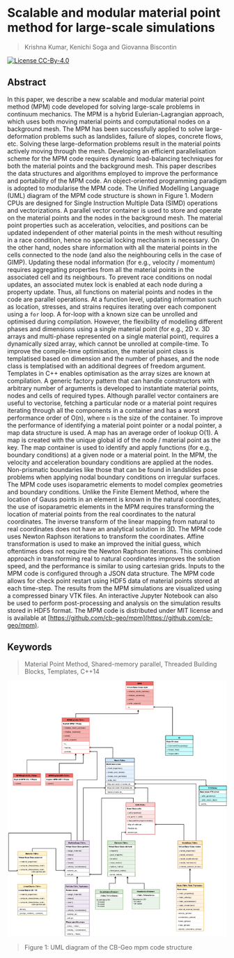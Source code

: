 # Scalable and modular material point method for large-scale simulations
> Krishna Kumar, Kenichi Soga and Giovanna Biscontin

[![License CC-By-4.0](https://img.shields.io/badge/license-cc--by--4.0-brightgreen.svg)](https://creativecommons.org/licenses/by/4.0/)


## Abstract
In this paper, we describe a new scalable and modular material point method (MPM) code developed for solving large-scale problems in continuum mechanics. The MPM is a hybrid Eulerian-Lagrangian approach, which uses both moving material points and computational nodes on a background mesh. The MPM has been successfully applied to solve large-deformation problems such as landslides, failure of slopes, concrete flows, etc. Solving these large-deformation problems result in the material points actively moving through the mesh. Developing an efficient parallelisation scheme for the MPM code requires dynamic load-balancing techniques for both the material points and the background mesh. This paper describes the data structures and algorithms employed to improve the performance and portability of the MPM code. An object-oriented programming paradigm is adopted to modularise the MPM code. The Unified Modelling Language (UML) diagram of the MPM code structure is shown in Figure 1. Modern CPUs are designed for Single Instruction Multiple Data (SIMD) operations and vectorizations. A parallel vector container is used to store and operate on the material points and the nodes in the background mesh. The material point properties such as acceleration, velocities, and positions can be updated independent of other material points in the mesh without resulting in a race condition, hence no special locking mechanism is necessary. On the other hand, nodes share information with all the material points in the cells connected to the node (and also the neighbouring cells in the case of GIMP). Updating these nodal information (for e.g., velocity / momentum) requires aggregating properties from all the material points in the associated cell and its neighbours. To prevent race conditions on nodal updates, an associated mutex lock is enabled at each node during a property update. Thus, all functions on material points and nodes in the code are parallel operations. At a function level, updating information such as location, stresses, and strains requires iterating over each component using a `for` loop. A for-loop with a known size can be unrolled and optimised during compilation. However, the flexibility of modelling different phases and dimensions using a single material point (for e.g., 2D v. 3D arrays and multi-phase represented on a single material point), requires a dynamically sized array, which cannot be unrolled at compile-time. To improve the compile-time optimisation, the material point class is templatised based on dimension and the number of phases, and the node class is templatised with an additional degrees of freedom argument. Templates in C++ enables optimisation as the array sizes are known at compilation. A generic factory pattern that can handle constructors with arbitrary number of arguments is developed to instantiate material points, nodes and cells of required types. Although parallel vector containers are useful to vectorise, fetching a particular node or a material point requires iterating through all the components in a container and has a worst performance order of O(n), where `n` is the size of the container. To improve the performance of identifying a material point pointer or a nodal pointer, a map data structure is used. A map has an average order of lookup O(1). A map is created with the unique global id  of the node / material point as the key. The map container is used to identify and apply functions (for e.g., boundary conditions) at a given node or a material point. In the MPM, the velocity and acceleration boundary conditions are applied at the nodes. Non-prismatic boundaries like those that can be found in landslides pose problems when applying nodal boundary conditions on irregular surfaces. The MPM code uses isoparametric elements to model complex geometries and boundary conditions. Unlike the Finite Element Method, where the location of Gauss points in an element is known in the natural coordinates, the use of isoparametric elements in the MPM requires transforming the location of material points from the real coordinates to the natural coordinates. The inverse transform of the linear mapping from natural to real coordinates does not have an analytical solution in 3D. The MPM code uses Newton Raphson iterations to transform the coordinates. Affine transformation is used to make an improved the initial guess, which oftentimes does not require the Newton Raphson iterations. This combined approach in transforming real to natural coordinates improves the solution speed, and the performance is similar to using cartesian grids. Inputs to the MPM code is configured through a JSON data structure. The MPM code allows for check point restart using HDF5 data of material points stored at each time-step. The results from the MPM simulations are visualized using a compressed binary VTK files. An interactive Jupyter Notebook can also be used to perform post-processing and analysis on the simulation results stored in HDF5 format. The MPM code is distributed under MIT license and is available at [https://github.com/cb-geo/mpm](https://github.com/cb-geo/mpm).

## Keywords
> Material Point Method, Shared-memory parallel, Threaded Building Blocks, Templates, C++14


![mpm](mpm.png)
> Figure 1: UML diagram of the CB-Geo mpm code structure


